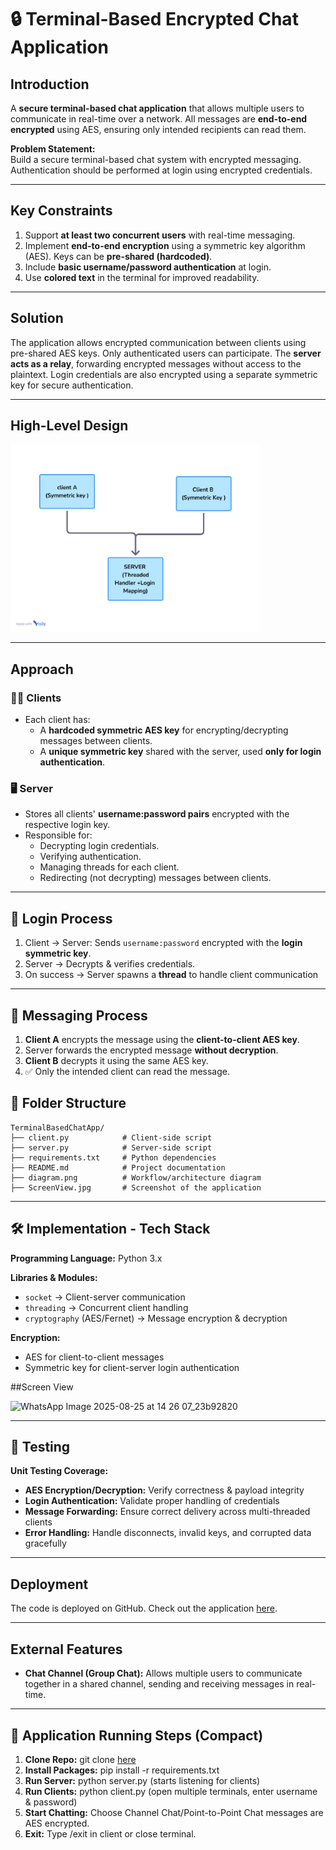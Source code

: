 # 🔒 Terminal-Based Encrypted Chat Application

## Introduction
A **secure terminal-based chat application** that allows multiple users to communicate in real-time over a network. All messages are **end-to-end encrypted** using AES, ensuring only intended recipients can read them.

**Problem Statement:**  
Build a secure terminal-based chat system with encrypted messaging. Authentication should be performed at login using encrypted credentials.

---

## Key Constraints
1. Support **at least two concurrent users** with real-time messaging.  
2. Implement **end-to-end encryption** using a symmetric key algorithm (AES). Keys can be **pre-shared (hardcoded)**.  
3. Include **basic username/password authentication** at login.  
4. Use **colored text** in the terminal for improved readability.  

---

## Solution
The application allows encrypted communication between clients using pre-shared AES keys. Only authenticated users can participate. The **server acts as a relay**, forwarding encrypted messages without access to the plaintext. Login credentials are also encrypted using a separate symmetric key for secure authentication.

---

## High-Level Design
<img src="diagram.png" alt="Workflow Diagram" width="400" height="300"/>

---

## Approach

### 🧑‍💻 Clients
- Each client has:
  - A **hardcoded symmetric AES key** for encrypting/decrypting messages between clients.  
  - A **unique symmetric key** shared with the server, used **only for login authentication**.  

### 🖥️ Server
- Stores all clients' **username:password pairs** encrypted with the respective login key.  
- Responsible for:
  - Decrypting login credentials.  
  - Verifying authentication.  
  - Managing threads for each client.  
  - Redirecting (not decrypting) messages between clients.  

---

## 🔐 Login Process
1. Client → Server: Sends `username:password` encrypted with the **login symmetric key**.  
2. Server → Decrypts & verifies credentials.  
3. On success → Server spawns a **thread** to handle client communication  
---
## 💬 Messaging Process
1. **Client A** encrypts the message using the **client-to-client AES key**.  
2. Server forwards the encrypted message **without decryption**.  
3. **Client B** decrypts it using the same AES key.  
4. ✅ Only the intended client can read the message.  
## 📁 Folder Structure

```plaintext
TerminalBasedChatApp/
├── client.py            # Client-side script
├── server.py            # Server-side script
├── requirements.txt     # Python dependencies
├── README.md            # Project documentation
├── diagram.png          # Workflow/architecture diagram
├── ScreenView.jpg       # Screenshot of the application
```
---

## 🛠️ Implementation - Tech Stack

**Programming Language:** Python 3.x  

**Libraries & Modules:**  
- `socket` → Client-server communication  
- `threading` → Concurrent client handling  
- `cryptography` (AES/Fernet) → Message encryption & decryption  

**Encryption:**  
- AES for client-to-client messages  
- Symmetric key for client-server login authentication  

##Screen View

 ![WhatsApp Image 2025-08-25 at 14 26 07_23b92820](https://github.com/user-attachments/assets/217506a4-2e57-4fd2-81bc-bd4ea76695c7)



---

## 🧪 Testing

**Unit Testing Coverage:**  
- **AES Encryption/Decryption:** Verify correctness & payload integrity  
- **Login Authentication:** Validate proper handling of credentials  
- **Message Forwarding:** Ensure correct delivery across multi-threaded clients  
- **Error Handling:** Handle disconnects, invalid keys, and corrupted data gracefully  

---

## Deployment

The code is deployed on GitHub. Check out the application [here](https://github.com/Geetanshi-jain/TerminalBasedChatApp).

---

## External Features
- **Chat Channel (Group Chat):** Allows multiple users to communicate together in a shared channel, sending and receiving messages in real-time.  

---

## 🚀 Application Running Steps (Compact)

1. **Clone Repo:** git clone [here](https://github.com/Geetanshi-jain/TerminalBasedChatApp)
2.  **Install Packages:** pip install -r requirements.txt
3. **Run Server:** python server.py (starts listening for clients)
4. **Run Clients:** python client.py (open multiple terminals, enter username & password)
5. **Start Chatting:** Choose Channel Chat/Point-to-Point Chat messages are AES encrypted.
6. **Exit:** Type /exit in client or close terminal. 

